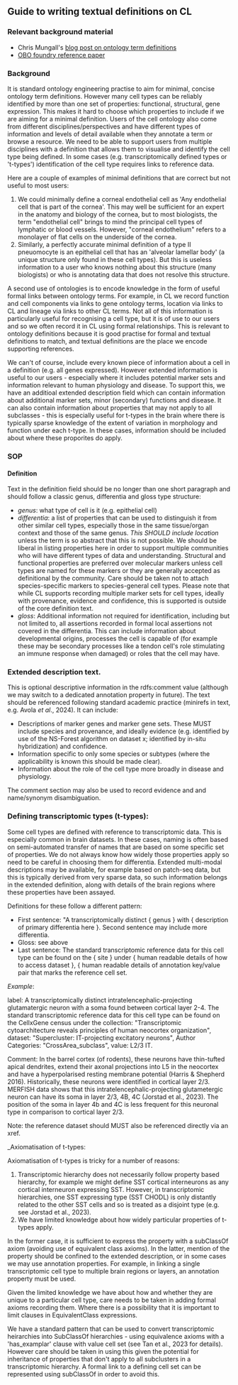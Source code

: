 ## Guide to writing textual definitions on CL

### Relevant background material

- Chris Mungall's [blog post on ontology term definitions](https://douroucouli.wordpress.com/2019/07/08/ontotip-write-simple-concise-clear-operational-textual-definitions/)
- [OBO foundry reference paper](https://philpapers.org/archive/SEPGFW.pdf)

### Background

It is standard ontology engineering practise to aim for minimal, concise ontology term definitions.  However many cell types can be reliably identified by more than one set of properties: functional, structural, gene expression. This makes it hard to choose which properties to include if we are aiming for a minimal definition.  Users of the cell ontology also come from different disciplines/perspectives and have different types of information and levels of detail available when they annotate a term or browse a resource.  We need to be able to support users from multiple disciplines with a definition that allows them to visualise and identify the cell type being defined. In some cases (e.g. transcriptomically defined types or 't-types') identification of the cell type requires links to reference data.

Here are a couple of examples of minimal definitions that are correct but not useful to most users:

1. We could minimally define a corneal endothelial cell as 'Any endothelial cell that is part of the cornea'.  This may well be sufficient for an expert in the anatomy and biology of the cornea, but to most biologists, the term "endothelial cell" brings to mind the principal cell types of lymphatic or blood vessels.  However, "corneal endothelium" refers to a monolayer of flat cells on the underside of the cornea.    
2. Similarly, a perfectly accurate minimal definition of a type II pneuomocyte is an epithelial cell that has an 'alveolar lamellar body' (a unique structure only found in these cell types). But this is useless information to a user who knows nothing about this structure (many biologists) or who is annotating data that does not resolve this structure.

A second use of ontologies is to encode knowledge in the form of useful formal links between ontology terms.  For example, in CL we record function and cell components via links to gene ontology terms, location via links to CL and lineage via links to other CL terms. Not all of this information is particularly useful for recognising a cell type, but it is of use to our users and so we often record it in CL using formal relationships. This is relevant to ontology definitions because it is good practise for formal and textual definitions to match, and textual definitions are the place we encode supporting references.

We can't of course, include every known piece of information about a cell in a definition (e.g. all genes expressed). However extended information is useful to our users - especially where it includes potential marker sets and information relevant to human physiology and disease. To support this, we have an additioal extended description field which can contain information about additional marker sets, minor (secondary) functions and disease.  It can also contain information about properties that may not apply to all subclasses - this is especially useful for t-types in the brain where there is typically sparse knowledge of the extent of variation in morphology and function under each t-type.  In these cases, information should be included about where these proporites do apply.

### SOP

#### Definition

Text in the definition field should be no longer than one short paragraph and should follow a classic genus, differentia and gloss type structure:
   - _genus_: what type of cell is it (e.g. epithelial cell)
   - _differentia_: a list of properties that can be used to distinguish it from other similar cell types, especially those in the same tissue/organ context and those of the same genus. _This SHOULD include location_ unless the term is so abstract that this is not possible. We should be liberal in listing properties here in order to support multiple communities who will have different types of data and understanding. Structural and functional properties are preferred over molecular markers unless cell types are named for these markers or they are generally accepted as definitional by the community. Care should be taken not to attach species-specific markers to species-general cell types. Please note that while CL supports recording multiple marker sets for cell types, ideally with provenance, evidence and confidence, this is supported is outside of the core definition text.
   - _gloss_: Additional information not required for identification, including but not limited to, all assertions recorded in formal local assertions not covered in the differentia. This can include information about developmental origins, processes the cell is capable of (for example these may be secondary processes like a tendon cell's role stimulating an immune response when damaged) or roles that the cell may have.

### Extended description text.

This is optional descriptive information in the rdfs:comment value (although we may switch to a dedicated annotation property in future).  The text should be referenced following standard academic practice (minirefs in text, e.g. Avola _et al_., 2024). It can include:
 - Descriptions of marker genes and marker gene sets.  These MUST include species and provenance, and ideally evidence (e.g. identified by use of the NS-Forest algorithm on dataset x; identified by in-situ hybridization) and confidence.
 - Information specific to only some species or subtypes (where the applicability is known this should be made clear).
 - Information about the role of the cell type more broadly in disease and physiology.

The comment section may also be used to record evidence and and name/synonym disambiguation.

### Defining transcriptomic types (t-types):

Some cell types are defined with reference to transcriptomic data.  This is especially common in brain datasets.  In these cases, naming is often based on semi-automated transfer of names that are based on some specific set of properties.  We do not always know how widely those properties apply so need to be careful in choosing them for differentia.  Extended multi-modal descriptions may be available, for example based on patch-seq data, but this is typically derived from very sparse data, so such information belongs in the extended definition, along with details of the brain regions where these properties have been assayed.

Definitions for these follow a different pattern:
 - First sentence: "A transcriptomically distinct { genus } with { description of primary differentia here }.  Second sentence may include more differentia.  
 - Gloss: see above
 - Last sentence:  The standard transcriptomic reference data for this cell type can be found on the { site } under { human readable details of how to access dataset }, { human readable details of annotation key/value pair that marks the reference cell set.

_Example_:

label: 
A transcriptomically distinct intratelencephalic-projecting glutamatergic neuron with a soma found between cortical layer 2-4. The standard transcriptomic reference data for this cell type can be found on the CellxGene census under the collection: "Transcriptomic cytoarchitecture reveals principles of human neocortex organization", dataset: "Supercluster: IT-projecting excitatory neurons", Author Categories: "CrossArea_subclass", value: L2/3 IT.

Comment: In the barrel cortex (of rodents), these neurons have thin-tufted apical dendrites, extend their axonal projections into L5 in the neocortex and have a hyperpolarised resting membrane potential (Harris & Shepherd 2016). Historically, these neurons were identified in cortical layer 2/3. MERFISH data shows that this intratelencephalic-projecting glutametergic neuron can have its soma in layer 2/3, 4B, 4C (Jorstad et al., 2023). The position of the soma in layer 4b and 4C is less frequent for this neuronal type in comparison to cortical layer 2/3.

Note: the reference dataset should MUST also be referenced directly via an xref.

_Axiomatisation of t-types:

Axiomatisation of t-types is tricky for a number of reasons:
1. Transcriptomic hierarchy does not necessarily follow property based hierarchy, for example we might define SST cortical interneurons as any cortical interneuron expressing SST.  However, in transcriptomic hierarchies, one SST expressing type (SST CHODL) is only distantly related to the other SST cells and so is treated as a disjoint type (e.g. see Jorstad et al., 2023).
2. We have limited knowledge about how widely particular properties of t-types apply.

In the former case, it is sufficient to express the property with a subClassOf axiom (avoiding use of equivalent class axioms). In the latter, mention of the property should be confined to the extended description, or in some cases we may use annotation properties. For example, in linking a single transcriptomic cell type to multiple brain regions or layers, an annotation property must be used. 

Given the limited knowledge we have about how  and whether they are unique to a particular cell type, care needs to be taken in adding formal axioms recording them.  Where there is a possibility that it is important to limit clauses in EquivalentClass expressions.

We have a standard pattern that can be used to convert transcriptomic heirarchies into SubClassOf hierarchies - using equivalence axioms with a 'has_examplar' clause with value cell set (see Tan et al., 2023 for details).  However care should be taken in using this given the potential for inheritance of properties that don't apply to all subclusters in a transcriptomic hierarchy.  A formal link to a defining cell set can be represented using subClassOf in order to avoid this.

